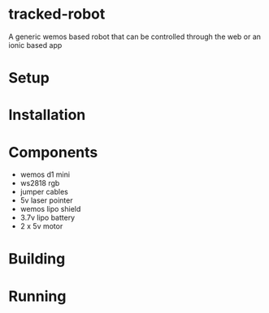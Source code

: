 # tracked-robot
A generic wemos based robot that can be controlled through the web or an ionic based app

# Setup

# Installation

# Components
- wemos d1 mini
- ws2818 rgb
- jumper cables
- 5v laser pointer
- wemos lipo shield
- 3.7v lipo battery
- 2 x 5v motor

# Building

# Running
